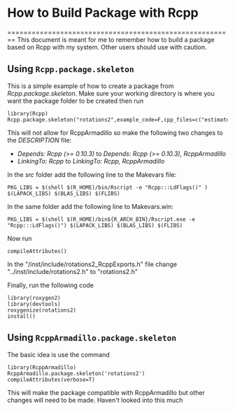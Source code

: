 # How to Build Package with Rcpp
========================================================
This document is meant for me to remember how to build a package based on Rcpp with my system.  Other users should use with caution.

## Using `Rcpp.package.skeleton`

This is a simple example of how to create a package from *Rcpp.package.skeleton*.  Make sure your working directory is where you want the package folder to be created then run

```
library(Rcpp)
Rcpp.package.skeleton("rotations2",example_code=F,cpp_files=c("estimators.cpp","FisherMethod.cpp"))
```
This will not allow for RcppArmadillo so make the following two changes to the *DESCRIPTION* file:

* *Depends: Rcpp (>= 0.10.3)* to *Depends: Rcpp (>= 0.10.3), RcppArmadillo*
* *LinkingTo: Rcpp* to *LinkingTo: Rcpp, RcppArmadillo*

In the *src* folder add the following line to the Makevars file:
```
PKG_LIBS = $(shell $(R_HOME)/bin/Rscript -e "Rcpp:::LdFlags()" ) $(LAPACK_LIBS) $(BLAS_LIBS) $(FLIBS)
```

In the same folder add the following line to Makevars.win:
```
PKG_LIBS = $(shell $(R_HOME)/bin${R_ARCH_BIN}/Rscript.exe -e "Rcpp:::LdFlags()") $(LAPACK_LIBS) $(BLAS_LIBS) $(FLIBS)
```

Now run
```
compileAttributes()
```
In the "/inst/include/rotations2_RcppExports.h" file change "../inst/include/rotations2.h" to "rotations2.h"

Finally, run the following code
```
library(roxygen2)
library(devtools)
roxygenize(rotations2)
install()
```

## Using `RcppArmadillo.package.skeleton`

The basic idea is use the command
```
library(RcppArmadillo)
RcppArmadillo.package.skeleton('rotations2')
compileAttributes(verbose=T)
```
This will make the package compatible with RcppArmadillo but other changes will need to be made.  Haven't looked into this much